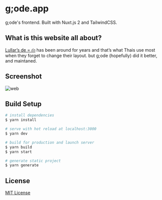 # g;ode.app
g;ode's frontend. Built with Nuxt.js 2 and TailwindCSS.

## What is this website all about?

[Lullar’s de = กำ](https://lullar-de-3.appspot.com/) has been around for years and that’s what Thais use most when they forget to change their layout. but g;ode (hopefully) did it better, and maintaned.

## Screenshot

![web](https://i.ibb.co/4Sq0VFz/Screenshot-151.png)

## Build Setup

```bash
# install dependencies
$ yarn install

# serve with hot reload at localhost:3000
$ yarn dev

# build for production and launch server
$ yarn build
$ yarn start

# generate static project
$ yarn generate
```

## License

[MIT License](https://github.com/godeProject/godeweb/blob/main/LICENSE)